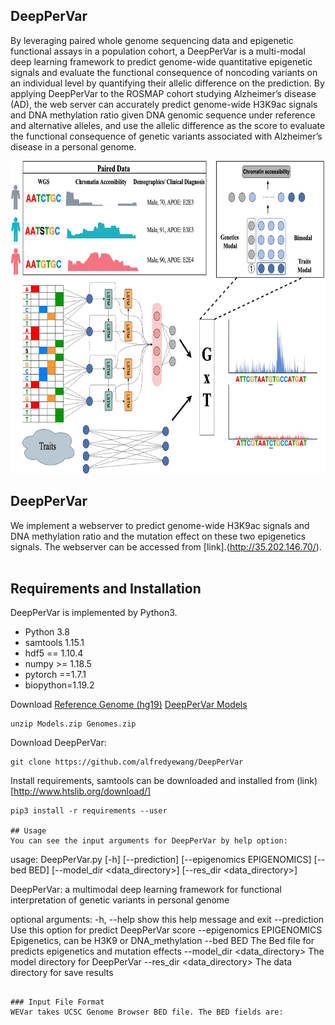 ## DeepPerVar

By leveraging paired whole genome sequencing data and epigenetic functional assays in a population cohort, a  DeepPerVar is a multi-modal deep learning framework to predict genome-wide quantitative epigenetic signals and evaluate the functional consequence of noncoding variants on an individual level by quantifying their allelic difference on the prediction. By applying DeepPerVar to the ROSMAP cohort studying Alzheimer’s disease (AD), the web server can accurately predict genome-wide H3K9ac signals and DNA methylation ratio given DNA genomic sequence under reference and alternative alleles, and use the allelic difference as the score to evaluate the functional consequence of genetic variants associated with Alzheimer’s disease in a personal genome.

<center>

<div align=center><img width="800" height="500" src="https://raw.githubusercontent.com/alfredyewang/DeepPerVar/main/doc/DeepPerVar.jpeg"/></div>
</center>  


## DeepPerVar

We implement a webserver to predict genome-wide H3K9ac signals and DNA methylation ratio and the mutation effect on these two epigenetics signals. The webserver can be accessed from [link].(http://35.202.146.70/). <br />
<br />

## Requirements and Installation

DeepPerVar is implemented by Python3.

- Python 3.8
- samtools 1.15.1
- hdf5 == 1.10.4
- numpy >= 1.18.5
- pytorch ==1.7.1
- biopython=1.19.2

Download [Reference Genome (hg19)]() [DeepPerVar Models](https://drive.google.com/file/d/1Q_EzL_R4MLHSPYXKIqGUeXkDNx1yJ4WB/view?usp=sharing)

```
unzip Models.zip Genomes.zip
```

Download DeepPerVar:
```
git clone https://github.com/alfredyewang/DeepPerVar
```
Install requirements, samtools can be downloaded and installed from (link)[http://www.htslib.org/download/]
```
pip3 install -r requirements --user

## Usage
You can see the input arguments for DeepPerVar by help option:

```
usage: DeepPerVar.py [-h] [--prediction] [--epigenomics EPIGENOMICS] [--bed BED] [--model_dir <data_directory>] [--res_dir <data_directory>]

DeepPerVar: a multimodal deep learning framework for functional interpretation of genetic variants in personal genome

optional arguments:
  -h, --help            show this help message and exit
  --prediction          Use this option for predict DeepPerVar score
  --epigenomics EPIGENOMICS
                        Epigenetics, can be H3K9 or DNA_methylation
  --bed BED             The Bed file for predicts epigenetics and mutation effects
  --model_dir <data_directory>
                        The model directory for DeepPerVar
  --res_dir <data_directory>
                        The data directory for save results

```

### Input File Format
WEVar takes UCSC Genome Browser BED file. The BED fields are:
